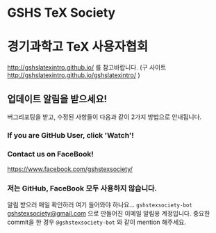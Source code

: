 # GSHS TeX Society
# 경기과학고 TeX 사용자협회
http://gshslatexintro.github.io/ 를 참고바랍니다.
(구 사이트 http://gshslatexintro.github.io/gshslatexintro/ )

## 업데이트 알림을 받으세요!
버그리포팅을 받고, 수정된 사항들이 다음과 같이 2가지 방법으로 안내됩니다.
### If you are GitHub User, click 'Watch'!
### Contact us on FaceBook!
https://www.facebook.com/gshstexsociety/
### 저는 GitHub, FaceBook 모두 사용하지 않습니다.
알림 받으러 매일 확인하러 여기 들어와야 하나요...
`gshstexsociety-bot`
gshstexsociety@gmail.com 으로 만들어진 이메일 알림용 계정입니다.
중요한 commit을 한 경우 `@gshstexsociety-bot` 와 같이 mention 해주세요.
